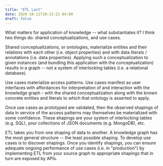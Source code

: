 ```yaml
---
title: "ETL Last"
date: 2020-10-11T10:13:21-04:00
draft: false
---
```


What matters for application of knowledge -- what substantiates it? I think two things do:
shared conceptualizations, and use cases.

Shared conceptualizations, or ontologies, materialize entities and their relations with each other
(i.e. object properties) and with data literals / annotations (i.e. data properties).
Applying such a conceptualization to given instances
(and bundling this application with the conceptualization) results in a
graph -- not a system of interlocking tables (i.e. a relational database).

Use cases materialize access patterns. Use cases manifest as user interfaces with affordances for
interpretation of and interaction with the knowledge graph - with the shared conceptualization along
with the known concrete entities and literals to which that ontology is asserted to apply.

Once use cases as prototyped are validated, then the observed shapings of data in service of the access
patterns may themselves be materialized with some confidence. These shapings are your system of interlocking
tables (e.g. SQL), your collections of JSON documents (e.g. MongoDB), etc.

ETL takes you from one shaping of data to another. A knowledge graph has the most
general structure -- the least possible shaping. To develop use cases is to discover shapings. Once you
identify shapings, you can ensure adequate ongoing performance of use cases (i.e. in "production")
by implementing ETL from your source graph to appropriate shapings that in turn are exposed by APIs.